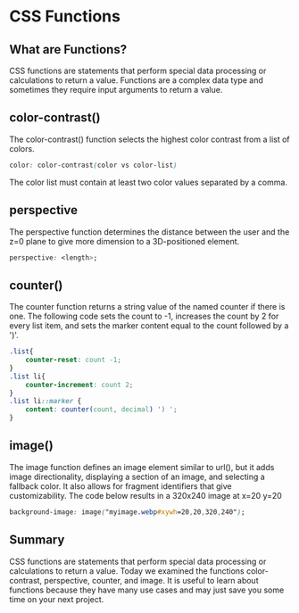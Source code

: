 # CSS Functions

## What are Functions?

CSS functions are statements that perform special data processing or calculations to return a value. Functions are a complex data type and sometimes they require input arguments to return a value. 

## color-contrast()

The color-contrast() function selects the highest color contrast from a list of colors.

```css
color: color-contrast(color vs color-list)
```
The color list must contain at least two color values separated by a comma. 

## perspective

The perspective function determines the distance between the user and the z=0 plane to give more dimension to a 3D-positioned element. 
```css
perspective: <length>;
```

## counter()

The counter function returns a string value of the named counter if there is one. The following code sets the count to -1, increases the count by 2 for every list item, and sets the marker content equal to the count followed by a ')'.
```css
.list{
    counter-reset: count -1;
}
.list li{
    counter-increment: count 2;
}
.list li::marker {
    content: counter(count, decimal) ') ';
}
```

## image()

The image function defines an image element similar to url(), but it adds image directionality, displaying a section of an image, and selecting a fallback color. It also allows for fragment identifiers that give customizability. The code below results in a 320x240 image at x=20 y=20
```css
background-image: image("myimage.webp#xywh=20,20,320,240");
```

## Summary

CSS functions are statements that perform special data processing or calculations to return a value. Today we examined the functions color-contrast, perspective, counter, and image. It is useful to learn about functions because they have many use cases and may just save you some time on your next project. 